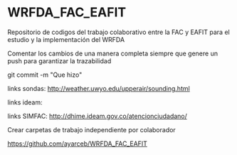 # WRFDA_FAC_EAFIT

Repositorio de codigos del trabajo colaborativo entre la FAC y EAFIT para el estudio y la implementación del WRFDA

Comentar los cambios de una manera completa siempre que genere un push para garantizar la trazabilidad

git commit -m "Que hizo"


links sondas:  http://weather.uwyo.edu/upperair/sounding.html

links ideam: 

links SIMFAC:  http://dhime.ideam.gov.co/atencionciudadano/



Crear carpetas de trabajo independiente por colaborador

https://github.com/ayarceb/WRFDA_FAC_EAFIT
